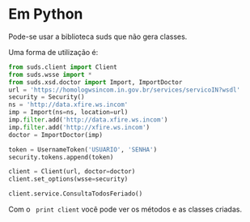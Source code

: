 # Em Python

Pode-se usar a biblioteca suds que não gera classes.

Uma forma de utilização é:

```python
from suds.client import Client
from suds.wsse import *
from suds.xsd.doctor import Import, ImportDoctor
url = 'https://homologwsincom.in.gov.br/services/servicoIN?wsdl'
security = Security()
ns = 'http://data.xfire.ws.incom'
imp = Import(ns=ns, location=url)
imp.filter.add('http://data.xfire.ws.incom')
imp.filter.add('http://xfire.ws.incom')
doctor = ImportDoctor(imp)

token = UsernameToken('USUARIO', 'SENHA')
security.tokens.append(token)

client = Client(url, doctor=doctor)
client.set_options(wsse=security)

client.service.ConsultaTodosFeriado()
```

Com o ``` print client``` você pode ver os métodos e as classes criadas.
